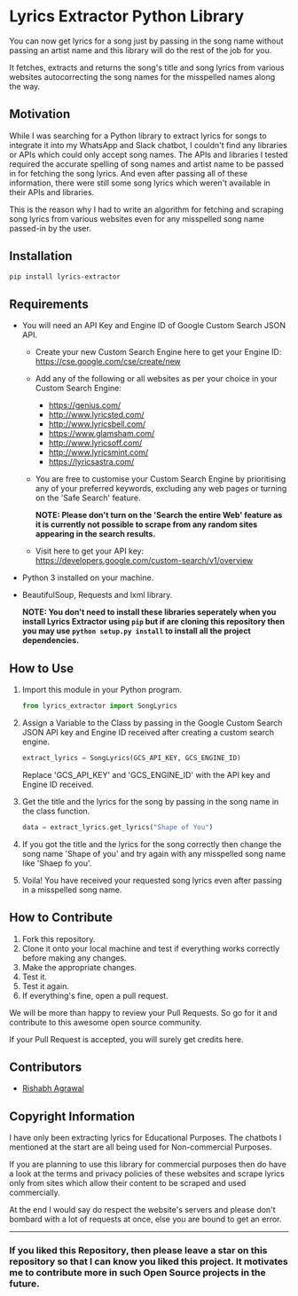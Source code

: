 # Lyrics Extractor Python Library

You can now get lyrics for a song just by passing in the song name without passing an artist name and this library will do the rest of the job for you.

It fetches, extracts and returns the song's title and song lyrics from various websites autocorrecting the song names for the misspelled names along the way.  

## Motivation

While I was searching for a Python library to extract lyrics for songs to integrate it into my WhatsApp and Slack chatbot, I couldn't find any libraries or APIs which could only accept song names. The APIs and libraries I tested required the accurate spelling of song names and artist name to be passed in for fetching the song lyrics. And even after passing all of these information, there were still some song lyrics which weren't available in their APIs and libraries.

This is the reason why I had to write an algorithm for fetching and scraping song lyrics from various websites even for any misspelled song name passed-in by the user.

## Installation

```bash
pip install lyrics-extractor
```

## Requirements

* You will need an API Key and Engine ID of Google Custom Search JSON API.
  * Create your new Custom Search Engine here to get your Engine ID: https://cse.google.com/cse/create/new
  * Add any of the following or all websites as per your choice in your Custom Search Engine:
    * https://genius.com/
    * http://www.lyricsted.com/
    * http://www.lyricsbell.com/
    * https://www.glamsham.com/
    * http://www.lyricsoff.com/
    * http://www.lyricsmint.com/
    * https://lyricsastra.com/
  * You are free to customise your Custom Search Engine by prioritising any of your preferred keywords, excluding any web pages or turning on the 'Safe Search' feature.

    **NOTE: Please don't turn on the 'Search the entire Web' feature as it is currently not possible to scrape from any random sites appearing in the search results.**
  * Visit here to get your API key: https://developers.google.com/custom-search/v1/overview
* Python 3 installed on your machine.
* BeautifulSoup, Requests and lxml library.

  **NOTE: You don't need to install these libraries seperately when you install Lyrics Extractor using `pip` but if are cloning this repository then you may use `python setup.py install` to install all the project dependencies.**

## How to Use

1. Import this module in your Python program.

    ```python
    from lyrics_extractor import SongLyrics
    ```

2. Assign a Variable to the Class by passing in the Google Custom Search JSON API key and Engine ID received after creating a custom search engine.

    ```python
    extract_lyrics = SongLyrics(GCS_API_KEY, GCS_ENGINE_ID)
    ```

    Replace 'GCS_API_KEY' and 'GCS_ENGINE_ID' with the API key and Engine ID received.

3. Get the title and the lyrics for the song by passing in the song name in the class function.

    ```python
    data = extract_lyrics.get_lyrics("Shape of You")
    ```

4. If you got the title and the lyrics for the song correctly then change the song name 'Shape of you' and try again with any misspelled song name like 'Shaep fo you'.

5. Voila! You have received your requested song lyrics even after passing in a misspelled song name.

## How to Contribute

1. Fork this repository.
2. Clone it onto your local machine and test if everything works correctly before making any changes.
3. Make the appropriate changes.
4. Test it.
5. Test it again.
6. If everything's fine, open a pull request.

We will be more than happy to review your Pull Requests. So go for it and contribute to this awesome open source community.

If your Pull Request is accepted, you will surely get credits here.

## Contributors

* [Rishabh Agrawal](https://github.com/Techcatchers)

## Copyright Information

I have only been extracting lyrics for Educational Purposes. The chatbots I mentioned at the start are all being used for Non-commercial Purposes.

If you are planning to use this library for commercial purposes then do have a look at the terms and privacy policies of these websites and scrape lyrics only from sites which allow their content to be scraped and used commercially.

At the end I would say do respect the website's servers and please don't bombard with a lot of requests at once, else you are bound to get an error.

___

### If you liked this Repository, then please leave a star on this repository so that I can know you liked this project. It motivates me to contribute more in such Open Source projects in the future.
